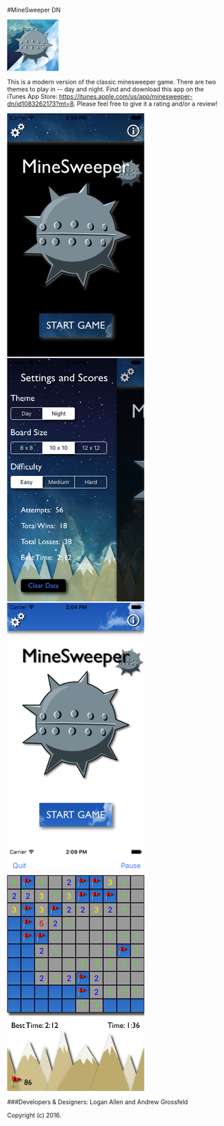 #MineSweeper DN

![Mou icon](Readme_Assets/minesweeperIcon.png)

This is a modern version of the classic minesweeper game. There are two themes to play in -- day and night. Find and download this app on the iTunes App Store: https://itunes.apple.com/us/app/minesweeper-dn/id1083262173?mt=8. Please feel free to give it a rating and/or a review!

![Mou icon](Readme_Assets/mineNightIntro.png)
![Mou icon](Readme_Assets/mineNightPanel.png)
![Mou icon](Readme_Assets/mineDayIntro.png)
![Mou icon](Readme_Assets/mineDayGame.png)

###Developers & Designers: 
Logan Allen and Andrew Grossfeld

Copyright (c) 2016.


